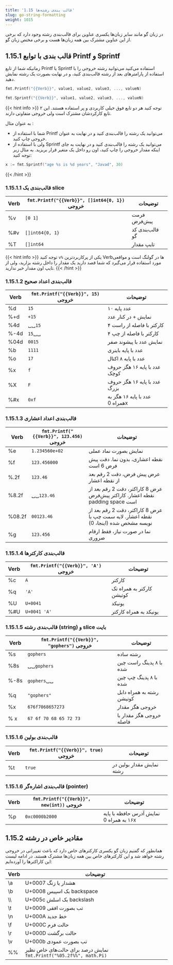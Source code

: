 ```yaml
---
title: '1.15 قالب بندی رشته‌ها'
slug: go-string-formatting
weight: 1015
---
```


در زبان گو مانند سایر زبان‌ها یکسری عناوین برای قالب‌بندی رشته وجود دارد که برخی از این عناوین مشترک بین همه زبان‌ها هست و برخی مختص زبان گو. 

## 1.15.1 قالب بندی با توابع Printf و Sprintf

زمانیکه شما از تابع Printf یا Sprintf استفاده می‌کنید می‌توانید رشته خروجی را با استفاده از پارامترهای بعد از رشته قالب‌بندی کنید، و در نهایت بصورت یک رشته نمایش دهید.

```go
fmt.Printf("{{Verb}}", value1, value2, value3, ..., valueN)
```

```go
fmt.Sprintf("{{Verb}}", value1, value2, value3, ..., valueN)
```

{{< hint info >}}
توجه کنید هر دو تابع فوق خیلی کاربردی و پر استفاده هستند. این ۲ تابع کارکردشان مشترک است ولی خروجی متفاوتی دارند.

به عنوان مثال :

- شما با استفاده از Printf می‌توانید یک رشته را قالب‌بندی کنید و در نهایت به عنوان خروجی چاپ کنید.
- ولی با استفاده از Sprintf می‌توانید یک رشته را قالب‌بندی کنید و در نهایت به جای اینکه مقدار خروجی را چاپ کنید، اون رو داخل یک متغیر قرار بریزید. به مثال زیر توجه کنید:

```go
x := fmt.Sprintf("age %s is %d years", "Javad", 30)
```

{{< /hint >}}

### 1.15.1.1 قالب‌بندی یک slice

| Verb  | `fmt.Printf("{{Verb}}", []int64{0, 1})` خروجی | توضیحات           |
|---|----------|-------------|
| <span dir="ltr">%v</span> | `[0 1]`    | فرمت پیش‌فرض     |
| <span dir="ltr">%#v</span> | `[]int64{0, 1}`    | قالب‌بندی کد گو     |
| <span dir="ltr">%T</span> | `[]int64`    | تایپ مقدار     |


{{< hint info >}}
توجه کنید `v%` یکی از پرکاربرد‌ترین Verb‌ها در گولنگ است و مواقعی مورد استفاده قرار می‌گیرد که شما قصد دارید یک مقدار را داخل رشته بزارید، ولی از تایپ اون مقدار خبر ندارید.
{{< /hint >}}


### 1.15.1.2 قالب‌بندی اعداد صحیح

| Verb  | `fmt.Printf("{{Verb}}", 15)` خروجی | توضیحات           |
|---|----------|-------------|
| <span dir="ltr">%d</span> | `15`    | عدد پایه ۱۰     |
| <span dir="ltr">%+d</span> | `+15`    | نمایش + در کنار عدد    |
| <span dir="ltr">%4d</span> | ␣␣`15`    | ۴ کارکتر با فاصله از راست     |
| <span dir="ltr">%-4d</span> | `15`␣␣    | ۴ کارکتر با فاصله از چپ     |
| <span dir="ltr">%04d</span> | `0015`    | نمایش عدد با پیشوند صفر    |
| <span dir="ltr">%b</span> | `1111`    | عدد با پایه باینری    |
| <span dir="ltr">%o</span> | `17`    | عدد با پایه ۸ اکتال     |
| <span dir="ltr">%x</span> | `f`    | عدد با پایه ۱۶ هگز حروف کوچک    |
| <span dir="ltr">%X</span> | `F`    | عدد با پایه ۱۶ هگز حروف بزرگ      |
| <span dir="ltr">%#x</span> | `0xf`    | عدد با پایه ۱۶ هگز به همراه 0x      |


### 1.15.1.3 قالب‌بندی اعداد اعشاری

| Verb  | `fmt.Printf("{{Verb}}", 123.456)` خروجی | توضیحات           |
|---|----------|-------------|
| <span dir="ltr">%e</span> | `1.234560e+02`  | نمایش بصورت نماد عملی     |
| <span dir="ltr">%f</span> | `123.456000`    | نقطه اعشاری، بدون نما. دقت پیش فرض 6 است    |
| <span dir="ltr">%.2f</span> | `123.46`    | عرض پیش فرض، دقت 2 رقم بعد از نقطه اعشار    |
| <span dir="ltr">%8.2f</span> | ␣␣`123.46`  | عرض 8 کاراکتر، دقت 2 رقم بعد از نقطه اعشار. کاراکتر پیش‌فرض padding space است     |
| <span dir="ltr">%08.2f</span> | `00123.46`    | عرض 8 کاراکتر، دقت 2 رقم بعد از نقطه اعشار. لایه سمت چپ با نویسه مشخص شده (اینجا، 0)     |
| <span dir="ltr">%g</span> | `123.456`    | نما در صورت نیاز، فقط ارقام ضروری    |


### 1.15.1.4 قالب‌بندی کارکترها

| Verb  | `fmt.Printf("{{Verb}}", 'A')` خروجی | توضیحات           |
|---|----------|-------------|
| <span dir="ltr">%c</span> | `A`    | کارکتر    |
| <span dir="ltr">%q</span> | `'A'`    | کارکتر به همراه تک کوتیشن     |
| <span dir="ltr">%U</span> | `U+0041`    | یونیکد     |
| <span dir="ltr">%#U</span> | `U+0041 'A'`    | یونیکد به همراه کارکتر     |



### 1.15.1.5 قالب‌بندی رشته (string) و slice بایت

| Verb  | `fmt.Printf("{{Verb}}", "gophers")` خروجی | توضیحات           |
|---|----------|-------------|
| <span dir="ltr">%s</span> | `gophers`    | رشته ساده    |
| <span dir="ltr">%8s</span> | ␣␣`gophers`  | با ۸ پدینگ راست چین شده    |
| <span dir="ltr">%-8s</span> | `gophers`␣␣    | با ۸ پدینگ چپ چین شده    |
| <span dir="ltr">%q</span> |`"gophers"`   | رشته به همراه دابل کوتیشن    |
| <span dir="ltr">%x</span> | `676f7068657273`    | خروجی هگز مقدار    |
| <span dir="ltr">% x</span> | `67 6f 70 68 65 72 73`    | خروجی هگز مقدار با فاصله    |


### 1.15.1.6 قالب‌بندی بولین

| Verb  | `fmt.Printf("{{Verb}}", true)` خروجی | توضیحات           |
|---|----------|-------------|
| <span dir="ltr">%t</span> | `true`    | نمایش مقدار بولین در رشته   |



### 1.15.1.6 قالب‌بندی اشاره‌گر (pointer)

| Verb  | `fmt.Printf("{{Verb}}", new(int))` خروجی | توضیحات           |
|---|----------|-------------|
| <span dir="ltr">%p</span> | `0xc0000b2000`    | نمایش آدرس حافظه با پایه ۱۶ به همراه 0x   |


## 1.15.2 مقادیر خاص در رشته

همانطور که گفتیم زبان گو یکسری کارکترهای خاص دارد که باعث تغییراتی در خروجی رشته خواهد شد و این کارکترهای خاص بین همه زبان‌ها مشترک هستند. در ادامه لیست این کاراکتر‌ها را آورده‌ایم:


| Verb  | توضیحات  |
|---|----------|
| <span dir="ltr">\a</span> |  U+0007 هشدار یا زنگ  |
| <span dir="ltr">\b</span> |  U+0008 بک اسپیس backspace  |
| <span dir="ltr">\\\ </span> |  U+005c بک اسلش backslash  |
| <span dir="ltr">\t</span> |  U+0009 تب بصورت افقی  |
| <span dir="ltr">\n</span> |  U+000A خط جدید  |
| <span dir="ltr">\f</span> |  U+000C حالت فرم  |
| <span dir="ltr">\r</span> |  U+000D حالت برگشت  |
| <span dir="ltr">\v</span> |  U+000b تب بصورت عمودی  |
| <span dir="ltr">%%</span> |  نمایش درصد برای حالت‌های خاص نظیر `fmt.Printf("%05.2f%%", math.Pi)`  |
